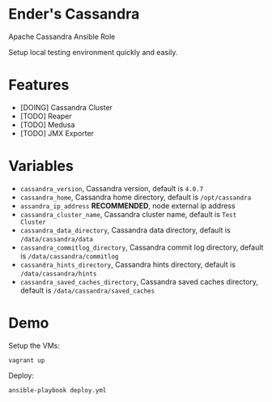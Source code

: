 # Ender's Cassandra

Apache Cassandra Ansible Role

Setup local testing environment quickly and easily.

# Features

- \[DOING\] Cassandra Cluster
- \[TODO\] Reaper
- \[TODO\] Medusa
- \[TODO\] JMX Exporter

# Variables

- `cassandra_version`, Cassandra version, default is `4.0.7`
- `cassandra_home`, Cassandra home directory, default is `/opt/cassandra`
- `assandra_ip_address` **RECOMMENDED**, node external ip address
- `cassandra_cluster_name`, Cassandra cluster name, default is `Test Cluster`
- `cassandra_data_directory`, Cassandra data directory, default is `/data/cassandra/data`
- `cassandra_commitlog_directory`, Cassandra commit log directory, default is `/data/cassandra/commitlog`
- `cassandra_hints_directory`, Cassandra hints directory, default is `/data/cassandra/hints`
- `cassandra_saved_caches_directory`, Cassandra saved caches directory, default is `/data/cassandra/saved_caches`

# Demo

Setup the VMs:

```
vagrant up
```

Deploy:

```
ansible-playbook deploy.yml
```
